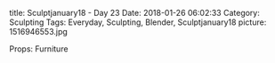 title: Sculptjanuary18 - Day 23
Date: 2018-01-26 06:02:33
Category: Sculpting
Tags: Everyday, Sculpting, Blender, Sculptjanuary18
picture: 1516946553.jpg

Props: Furniture
